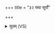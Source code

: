 +++
title = "३२ यथा सूर्यो"

+++
<details><summary>मूलम् (VS)</summary>

यथा॒ सूर्यो॑ मु॒च्यते॒ तम॑स॒स्परि॒ रात्रिं॒ जहा॑त्यु॒षस॑श्च के॒तून्।  
ए॒वाहं सर्वं॑ दुर्भू॒तं कर्त्रं॑ कृत्या॒कृता॑ कृ॒तं ह॒स्तीव॒ रजो॑ दुरि॒तं ज॑हामि ॥
</details>